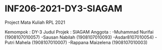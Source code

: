 # INF206-2021-DY3-SIAGAM
Project Mata Kuliah RPL 2021

Kemompok     : DY-3
Judul Projek : SIAGAM
Anggota : 
-Muhammad Nurifai (1908107010057)
-Sausan Nabilah (1908107010093)
-Asdar8107010054)
-Putri Mahela (1908107010007)
-Rappana Maizelena (1908107010003)
